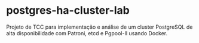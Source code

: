 # postgres-ha-cluster-lab
Projeto de TCC para implementação e análise de um cluster PostgreSQL de alta disponibilidade com Patroni, etcd e Pgpool-II usando Docker.
